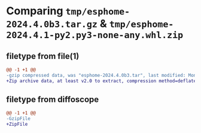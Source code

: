 # Comparing `tmp/esphome-2024.4.0b3.tar.gz` & `tmp/esphome-2024.4.1-py2.py3-none-any.whl.zip`

## filetype from file(1)

```diff
@@ -1 +1 @@
-gzip compressed data, was "esphome-2024.4.0b3.tar", last modified: Mon Apr 15 04:05:06 2024, max compression
+Zip archive data, at least v2.0 to extract, compression method=deflate
```

## filetype from diffoscope

```diff
@@ -1 +1 @@
-GzipFile
+ZipFile
```

